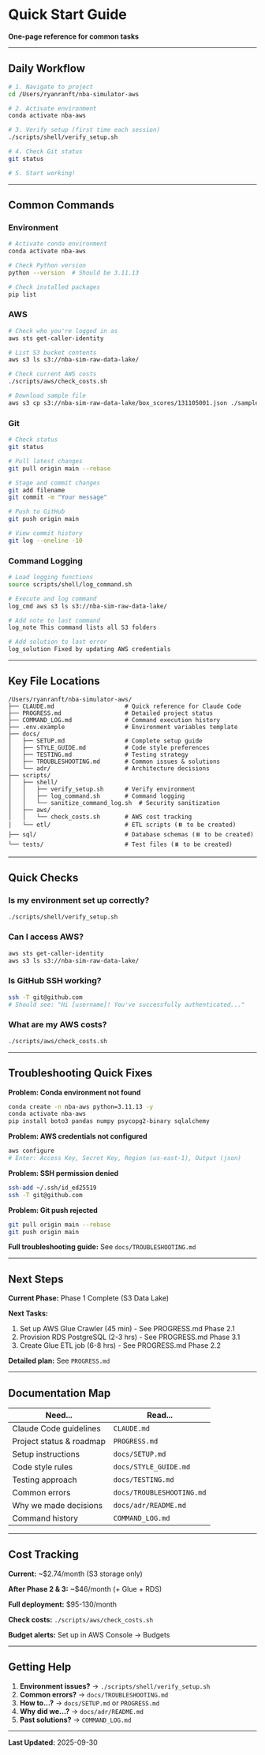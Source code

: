 # Quick Start Guide

**One-page reference for common tasks**

---

## Daily Workflow

```bash
# 1. Navigate to project
cd /Users/ryanranft/nba-simulator-aws

# 2. Activate environment
conda activate nba-aws

# 3. Verify setup (first time each session)
./scripts/shell/verify_setup.sh

# 4. Check Git status
git status

# 5. Start working!
```

---

## Common Commands

### Environment
```bash
# Activate conda environment
conda activate nba-aws

# Check Python version
python --version  # Should be 3.11.13

# Check installed packages
pip list
```

### AWS
```bash
# Check who you're logged in as
aws sts get-caller-identity

# List S3 bucket contents
aws s3 ls s3://nba-sim-raw-data-lake/

# Check current AWS costs
./scripts/aws/check_costs.sh

# Download sample file
aws s3 cp s3://nba-sim-raw-data-lake/box_scores/131105001.json ./sample.json
```

### Git
```bash
# Check status
git status

# Pull latest changes
git pull origin main --rebase

# Stage and commit changes
git add filename
git commit -m "Your message"

# Push to GitHub
git push origin main

# View commit history
git log --oneline -10
```

### Command Logging
```bash
# Load logging functions
source scripts/shell/log_command.sh

# Execute and log command
log_cmd aws s3 ls s3://nba-sim-raw-data-lake/

# Add note to last command
log_note This command lists all S3 folders

# Add solution to last error
log_solution Fixed by updating AWS credentials
```

---

## Key File Locations

```
/Users/ryanranft/nba-simulator-aws/
├── CLAUDE.md                    # Quick reference for Claude Code
├── PROGRESS.md                  # Detailed project status
├── COMMAND_LOG.md               # Command execution history
├── .env.example                 # Environment variables template
├── docs/
│   ├── SETUP.md                 # Complete setup guide
│   ├── STYLE_GUIDE.md           # Code style preferences
│   ├── TESTING.md               # Testing strategy
│   ├── TROUBLESHOOTING.md       # Common issues & solutions
│   └── adr/                     # Architecture decisions
├── scripts/
│   ├── shell/
│   │   ├── verify_setup.sh      # Verify environment
│   │   ├── log_command.sh       # Command logging
│   │   └── sanitize_command_log.sh  # Security sanitization
│   ├── aws/
│   │   └── check_costs.sh       # AWS cost tracking
│   └── etl/                     # ETL scripts (⏸️ to be created)
├── sql/                         # Database schemas (⏸️ to be created)
└── tests/                       # Test files (⏸️ to be created)
```

---

## Quick Checks

### Is my environment set up correctly?
```bash
./scripts/shell/verify_setup.sh
```

### Can I access AWS?
```bash
aws sts get-caller-identity
aws s3 ls s3://nba-sim-raw-data-lake/
```

### Is GitHub SSH working?
```bash
ssh -T git@github.com
# Should see: "Hi [username]! You've successfully authenticated..."
```

### What are my AWS costs?
```bash
./scripts/aws/check_costs.sh
```

---

## Troubleshooting Quick Fixes

**Problem: Conda environment not found**
```bash
conda create -n nba-aws python=3.11.13 -y
conda activate nba-aws
pip install boto3 pandas numpy psycopg2-binary sqlalchemy
```

**Problem: AWS credentials not configured**
```bash
aws configure
# Enter: Access Key, Secret Key, Region (us-east-1), Output (json)
```

**Problem: SSH permission denied**
```bash
ssh-add ~/.ssh/id_ed25519
ssh -T git@github.com
```

**Problem: Git push rejected**
```bash
git pull origin main --rebase
git push origin main
```

**Full troubleshooting guide:** See `docs/TROUBLESHOOTING.md`

---

## Next Steps

**Current Phase:** Phase 1 Complete (S3 Data Lake)

**Next Tasks:**
1. Set up AWS Glue Crawler (45 min) - See PROGRESS.md Phase 2.1
2. Provision RDS PostgreSQL (2-3 hrs) - See PROGRESS.md Phase 3.1
3. Create Glue ETL job (6-8 hrs) - See PROGRESS.md Phase 2.2

**Detailed plan:** See `PROGRESS.md`

---

## Documentation Map

| Need... | Read... |
|---------|---------|
| Claude Code guidelines | `CLAUDE.md` |
| Project status & roadmap | `PROGRESS.md` |
| Setup instructions | `docs/SETUP.md` |
| Code style rules | `docs/STYLE_GUIDE.md` |
| Testing approach | `docs/TESTING.md` |
| Common errors | `docs/TROUBLESHOOTING.md` |
| Why we made decisions | `docs/adr/README.md` |
| Command history | `COMMAND_LOG.md` |

---

## Cost Tracking

**Current:** ~$2.74/month (S3 storage only)

**After Phase 2 & 3:** ~$46/month (+ Glue + RDS)

**Full deployment:** $95-130/month

**Check costs:** `./scripts/aws/check_costs.sh`

**Budget alerts:** Set up in AWS Console → Budgets

---

## Getting Help

1. **Environment issues?** → `./scripts/shell/verify_setup.sh`
2. **Common errors?** → `docs/TROUBLESHOOTING.md`
3. **How to...?** → `docs/SETUP.md` or `PROGRESS.md`
4. **Why did we...?** → `docs/adr/README.md`
5. **Past solutions?** → `COMMAND_LOG.md`

---

**Last Updated:** 2025-09-30